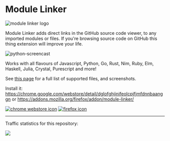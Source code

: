 # Module Linker

![module linker logo](https://cdn.rawgit.com/fiatjaf/module-linker/adbd7168/icon128.png)

Module Linker adds direct links in the GitHub source code viewer, to any imported modules or files. If you're browsing source code on GitHub this thing extension will improve your life.

![python-screencast](https://raw.githubusercontent.com/fiatjaf/module-linker/gh-pages/screenshot/python-screencast.gif)

Works with all flavours of Javascript, Python, Go, Rust, Nim, Ruby, Elm, Haskell, Julia, Crystal, Purescript and more!

See [this page](http://fiatjaf.alhur.es/module-linker/) for a full list of supported files, and screenshots.

Install it: https://chrome.google.com/webstore/detail/dglofghjinifeolcpjfjmfdnnbaanggn or https://addons.mozilla.org/firefox/addon/module-linker/

[![chrome webstore icon](https://cdn.rawgit.com/fiatjaf/module-linker/gh-pages/chrome-button.png)](https://chrome.google.com/webstore/detail/dglofghjinifeolcpjfjmfdnnbaanggn)
[![firefox icon](http://fiatjaf.alhur.es/module-linker/firefox-button.png)](https://addons.mozilla.org/firefox/addon/module-linker/)

---

Traffic statistics for this repository:

[![](https://ght.trackingco.de/fiatjaf/module-linker)](https://ght.trackingco.de/)
